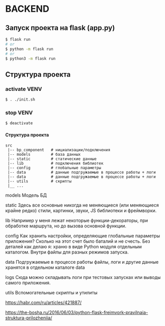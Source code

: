 # BACKEND

## Запуск проекта на flask (app.py)
```bash
$ flask run
# or
$ python -m flask run
# or
$ python3 -m flask run
```


## Структура проекта
### activate VENV
```bash
$ . ./init.sh
```

### stop VENV
```bash
$ deactivate
```

#### Структура проекта
```
src
 |-- bp_component   # нициализации/подключения
 |-- models         # база данных
 |-- static         # статические данные
 |-- lib            # подключения библиотек
 |-- config         # глобальные параметры
 |-- data           # данные подгружаемые в процессе работы + логи
 |-- data           # данные подгружаемые в процессе работы + логи
 |-- utils          # скрипты
 |__ ...
```


models
Модель БД

static
Здесь все основные никогда не меняющиеся (или меняющиеся крайне редко) стили, картинки, звуки, JS библиотеки и фреймворки.

lib
Например у меня лежат некоторые функции-декораторы, при обработке маршрута, но до вызова основной функции.

config
Как хранить настройки, определяющие глобальные параметры приложения? Сколько на этот счет было баталий и не счесть. Без деталей как делаю я: храню в виде Python модуля отдельным каталогом. Внутри файлы для разных режимов запуска.

data
Подгружаемые в процессе работы файлы, логи и другие данные хранятся в отдельном каталоге data

logs
Сюда можно складывать логи при тестовых запусках или выводы самого приложения.

utils
Вспомогательные скрипты и утилиты

https://habr.com/ru/articles/421887/

https://the-bosha.ru/2016/06/03/python-flask-freimvork-pravilnaia-struktura-prilozheniia/